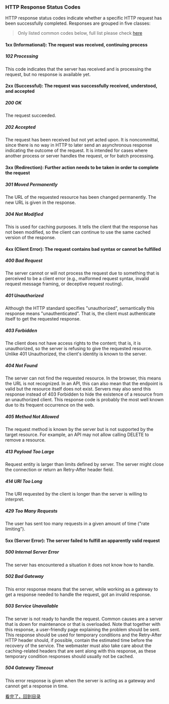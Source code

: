 ### HTTP Response Status Codes

HTTP response status codes indicate whether a specific HTTP request has been successfully completed. Responses are grouped in five classes:

> Only listed common codes below, full list please check [here](https://developer.mozilla.org/en-US/docs/Web/HTTP/Status)

#### 1xx (Informational): The request was received, continuing process

##### 102 Processing

This code indicates that the server has received and is processing the request, but no response is available yet.

#### 2xx (Successful): The request was successfully received, understood, and accepted

##### 200 OK

The request succeeded.

##### 202 Accepted

The request has been received but not yet acted upon. It is noncommittal, since there is no way in HTTP to later send an asynchronous response indicating the outcome of the request. It is intended for cases where another process or server handles the request, or for batch processing.

#### 3xx (Redirection): Further action needs to be taken in order to complete the request

##### 301 Moved Permanently

The URL of the requested resource has been changed permanently. The new URL is given in the response.

##### 304 Not Modified

This is used for caching purposes. It tells the client that the response has not been modified, so the client can continue to use the same cached version of the response.

#### 4xx (Client Error): The request contains bad syntax or cannot be fulfilled

##### 400 Bad Request

The server cannot or will not process the request due to something that is perceived to be a client error (e.g., malformed request syntax, invalid request message framing, or deceptive request routing).

##### 401 Unauthorized

Although the HTTP standard specifies "unauthorized", semantically this response means "unauthenticated". That is, the client must authenticate itself to get the requested response.

##### 403 Forbidden

The client does not have access rights to the content; that is, it is unauthorized, so the server is refusing to give the requested resource. Unlike 401 Unauthorized, the client's identity is known to the server.

##### 404 Not Found

The server can not find the requested resource. In the browser, this means the URL is not recognized. In an API, this can also mean that the endpoint is valid but the resource itself does not exist. Servers may also send this response instead of 403 Forbidden to hide the existence of a resource from an unauthorized client. This response code is probably the most well known due to its frequent occurrence on the web.

##### 405 Method Not Allowed

The request method is known by the server but is not supported by the target resource. For example, an API may not allow calling DELETE to remove a resource.

##### 413 Payload Too Large

Request entity is larger than limits defined by server. The server might close the connection or return an Retry-After header field.

##### 414 URI Too Long

The URI requested by the client is longer than the server is willing to interpret.

##### 429 Too Many Requests

The user has sent too many requests in a given amount of time ("rate limiting").

#### 5xx (Server Error): The server failed to fulfill an apparently valid request

##### 500 Internal Server Error

The server has encountered a situation it does not know how to handle.

##### 502 Bad Gateway

This error response means that the server, while working as a gateway to get a response needed to handle the request, got an invalid response.

##### 503 Service Unavailable

The server is not ready to handle the request. Common causes are a server that is down for maintenance or that is overloaded. Note that together with this response, a user-friendly page explaining the problem should be sent. This response should be used for temporary conditions and the Retry-After HTTP header should, if possible, contain the estimated time before the recovery of the service. The webmaster must also take care about the caching-related headers that are sent along with this response, as these temporary condition responses should usually not be cached.

##### 504 Gateway Timeout

This error response is given when the server is acting as a gateway and cannot get a response in time.

[看完了，回到目录](/README.md)
